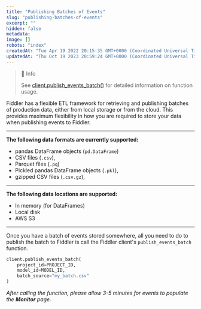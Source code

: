 ```yaml
---
title: "Publishing Batches of Events"
slug: "publishing-batches-of-events"
excerpt: ""
hidden: false
metadata: 
image: []
robots: "index"
createdAt: "Tue Apr 19 2022 20:15:35 GMT+0000 (Coordinated Universal Time)"
updatedAt: "Thu Oct 19 2023 20:59:24 GMT+0000 (Coordinated Universal Time)"
---
```

> 📘 Info
> 
> See [client.publish_events_batch()](ref:clientpublish_events_batch) for detailed information on function usage.

Fiddler has a flexible ETL framework for retrieving and publishing batches of production data, either from local storage or from the cloud. This provides maximum flexibility in how you are required to store your data when publishing events to Fiddler.  

***



**The following data formats are currently supported:**

- pandas DataFrame objects (`pd.DataFrame`)
- CSV files (`.csv`),
- Parquet files (`.pq`)
- Pickled pandas DataFrame objects (`.pkl`),
- gzipped CSV files (`.csv.gz`),

***



**The following data locations are supported:**

- In memory (for DataFrames)
- Local disk
- AWS S3

***



Once you have a batch of events stored somewhere, all you need to do to publish the batch to Fiddler is call the Fiddler client's `publish_events_batch` function.

```python
client.publish_events_batch(
    project_id=PROJECT_ID,
    model_id=MODEL_ID,
    batch_source="my_batch.csv"
)
```



_After calling the function, please allow 3-5 minutes for events to populate the_ **_Monitor_** _page._